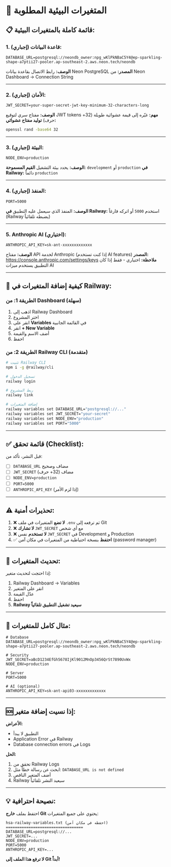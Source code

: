# 🔐 المتغيرات البيئية المطلوبة

## 📋 قائمة كاملة بالمتغيرات البيئية:

### **1. قاعدة البيانات (إجباري):**

```env
DATABASE_URL=postgresql://neondb_owner:npg_wKlPkNBaC5Y4@ep-sparkling-shape-a7ptii27-pooler.ap-southeast-2.aws.neon.tech/neondb
```

**الوصف:** رابط الاتصال بقاعدة بيانات Neon PostgreSQL
**المصدر:** من Neon Dashboard → Connection String

---

### **2. الأمان (إجباري):**

```env
JWT_SECRET=your-super-secret-jwt-key-minimum-32-characters-long
```

**الوصف:** مفتاح سري لتوقيع JWT tokens
**مهم:** غيّره إلى قيمة عشوائية طويلة (32+ حرف)
**توليد مفتاح عشوائي:**
```bash
openssl rand -base64 32
```

---

### **3. البيئة (إجباري):**

```env
NODE_ENV=production
```

**الوصف:** يحدد بيئة التشغيل
**القيم المسموحة:** `development` أو `production`
**في Railway:** دائماً `production`

---

### **4. المنفذ (إجباري):**

```env
PORT=5000
```

**الوصف:** المنفذ الذي سيعمل عليه التطبيق
**في Railway:** استخدم `5000` أو اتركه فارغاً (Railway يضبطه تلقائياً)

---

### **5. Anthropic AI (اختياري):**

```env
ANTHROPIC_API_KEY=sk-ant-xxxxxxxxxxxxx
```

**الوصف:** مفتاح API لخدمة Anthropic (إذا كنت تستخدم AI features)
**المصدر:** https://console.anthropic.com/settings/keys
**ملاحظة:** اختياري - فقط إذا كان التطبيق يستخدم ميزات AI

---

## 🎯 كيفية إضافة المتغيرات في Railway:

### **الطريقة 1: من Dashboard (سهلة)**

1. اذهب إلى Railway Dashboard
2. اختر المشروع
3. انقر على **Variables** في القائمة الجانبية
4. انقر **+ New Variable**
5. أضف الاسم والقيمة
6. احفظ

### **الطريقة 2: من Railway CLI (متقدمة)**

```bash
# تثبيت Railway CLI
npm i -g @railway/cli

# تسجيل الدخول
railway login

# ربط المشروع
railway link

# إضافة المتغيرات
railway variables set DATABASE_URL="postgresql://..."
railway variables set JWT_SECRET="your-secret"
railway variables set NODE_ENV="production"
railway variables set PORT="5000"
```

---

## ✅ قائمة تحقق (Checklist):

قبل النشر، تأكد من:

- [ ] `DATABASE_URL` مضاف وصحيح
- [ ] `JWT_SECRET` مضاف (32+ حرف)
- [ ] `NODE_ENV=production`
- [ ] `PORT=5000`
- [ ] `ANTHROPIC_API_KEY` (إذا لزم الأمر)

---

## ⚠️ تحذيرات أمنية:

1. ❌ **لا تضع** المتغيرات في ملف `.env` ثم ترفعه إلى Git
2. ❌ **لا تشارك** `JWT_SECRET` مع أي شخص
3. ❌ **لا تستخدم** نفس `JWT_SECRET` في Development و Production
4. ✅ **احتفظ** بنسخة احتياطية من المتغيرات في مكان آمن (password manager)

---

## 🔄 تحديث المتغيرات:

إذا احتجت لتحديث متغير:

1. Railway Dashboard → Variables
2. انقر على المتغير
3. عدّل القيمة
4. احفظ
5. **Railway سيعيد تشغيل التطبيق تلقائياً**

---

## 📝 مثال كامل للمتغيرات:

```env
# Database
DATABASE_URL=postgresql://neondb_owner:npg_wKlPkNBaC5Y4@ep-sparkling-shape-a7ptii27-pooler.ap-southeast-2.aws.neon.tech/neondb

# Security
JWT_SECRET=aBcD1234EfGh5678IjKl9012MnOp3456QrSt7890UvWx
NODE_ENV=production

# Server
PORT=5000

# AI (optional)
ANTHROPIC_API_KEY=sk-ant-api03-xxxxxxxxxxxxx
```

---

## 🆘 إذا نسيت إضافة متغير:

**الأعراض:**
- التطبيق لا يبدأ
- Application Error في Railway
- Database connection errors في Logs

**الحل:**
1. تحقق من Railway Logs
2. ابحث عن رسالة خطأ مثل: `DATABASE_URL is not defined`
3. أضف المتغير الناقص
4. Railway سيعيد النشر تلقائياً

---

## 💡 نصيحة احترافية:

احتفظ بملف **خارج Git** يحتوي على جميع المتغيرات:

```
hsa-railway-variables.txt (احفظه في مكان آمن)
==================================
DATABASE_URL=postgresql://...
JWT_SECRET=...
NODE_ENV=production
PORT=5000
ANTHROPIC_API_KEY=...
```

**لا ترفع هذا الملف إلى Git أبداً!**
